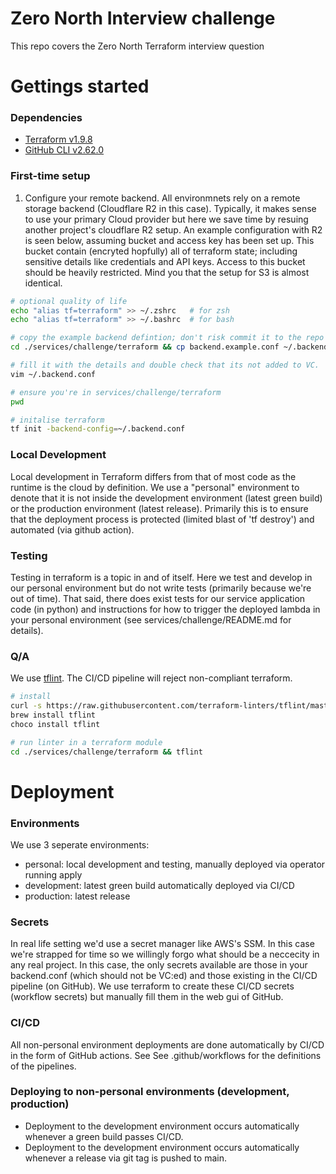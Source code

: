 # Zero North Interview challenge

This repo covers the Zero North Terraform interview question

# Gettings started

### Dependencies

- [Terraform v1.9.8](https://www.terraform.io/)
- [GitHub CLI v2.62.0](https://cli.github.com/)

### First-time setup

1. Configure your remote backend. All environmnets rely on a remote storage backend (Cloudflare R2 in this case). Typically, it makes sense to use your primary Cloud provider but here we save time by resuing another project's cloudflare R2 setup. An example configuration with R2 is seen below, assuming bucket and access key has been set up. This bucket contain (encryted hopfully) all of terraform state; including sensitive details like credentials and API keys. Access to this bucket should be heavily restricted. Mind you that the setup for S3 is almost identical.

```bash
# optional quality of life
echo "alias tf=terraform" >> ~/.zshrc   # for zsh
echo "alias tf=terraform" >> ~/.bashrc  # for bash

# copy the example backend defintion; don't risk commit it to the repo by using some over directory.
cd ./services/challenge/terraform && cp backend.example.conf ~/.backend.conf

# fill it with the details and double check that its not added to VC.
vim ~/.backend.conf

# ensure you're in services/challenge/terraform
pwd

# initalise terraform
tf init -backend-config=~/.backend.conf
```

### Local Development

Local development in Terraform differs from that of most code as the runtime is the cloud by definition. We use a "personal" environment to denote that it is not inside the development environment (latest green build) or the production environment (latest release). Primarily this is to ensure that the deployment process is protected (limited blast of 'tf destroy') and automated (via github action).

### Testing

Testing in terraform is a topic in and of itself. Here we test and develop in our personal environment but do not write tests (primarily because we're out of time). That said, there does exist tests for our service application code (in python) and instructions for how to trigger the deployed lambda in your personal environment (see services/challenge/README.md for details).

### Q/A

We use [tflint](https://github.com/terraform-linters/tflint). The CI/CD pipeline will reject non-compliant terraform.

```bash
# install
curl -s https://raw.githubusercontent.com/terraform-linters/tflint/master/install_linux.sh | bash   # on linux
brew install tflint                                                                                 # on mac
choco install tflint                                                                                # on windows

# run linter in a terraform module
cd ./services/challenge/terraform && tflint
```

# Deployment

### Environments

We use 3 seperate environments:

- personal: local development and testing, manually deployed via operator running apply
- development: latest green build automatically deployed via CI/CD
- production: latest release

### Secrets

In real life setting we'd use a secret manager like AWS's SSM. In this case we're strapped for time so we willingly forgo what should be a neccecity in any real project. In this case, the only secrets available are those in your backend.conf (which should not be VC:ed) and those existing in the CI/CD pipeline (on GitHub). We use terraform to create these CI/CD secrets (workflow secrets) but manually fill them in the web gui of GitHub.

### CI/CD

All non-personal environment deployments are done automatically by CI/CD in the form of GitHub actions. See See .github/workflows for the definitions of the pipelines.

### Deploying to non-personal environments (development, production)

- Deployment to the development environment occurs automatically whenever a green build passes CI/CD.
- Deployment to the development environment occurs automatically whenever a release via git tag is pushed to main.

